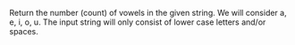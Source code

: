Return the number (count) of vowels in the given string.
We will consider a, e, i, o, u.
The input string will only consist of lower case letters and/or spaces.